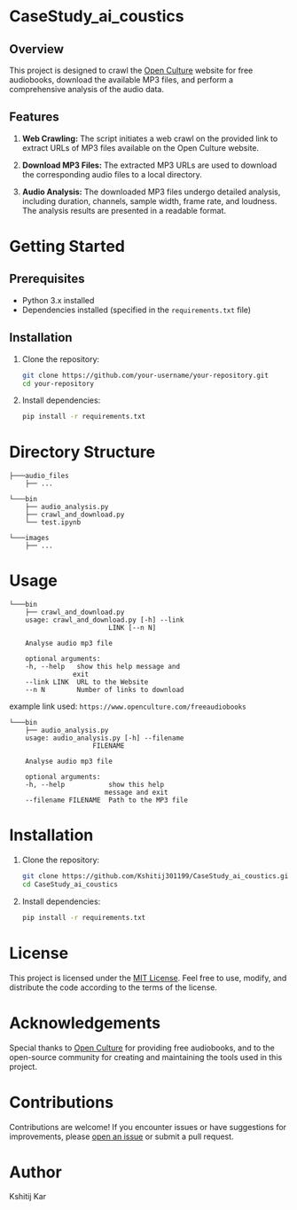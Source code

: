 # CaseStudy_ai_coustics

## Overview

This project is designed to crawl the [Open Culture](https://www.openculture.com/freeaudiobooks) website for free audiobooks, download the available MP3 files, and perform a comprehensive analysis of the audio data.

## Features

1. **Web Crawling:** The script initiates a web crawl on the provided link to extract URLs of MP3 files available on the Open Culture website.

2. **Download MP3 Files:** The extracted MP3 URLs are used to download the corresponding audio files to a local directory.

3. **Audio Analysis:** The downloaded MP3 files undergo detailed analysis, including duration, channels, sample width, frame rate, and loudness. The analysis results are presented in a readable format.

# Getting Started

## Prerequisites

- Python 3.x installed
- Dependencies installed (specified in the `requirements.txt` file)

## Installation

1. Clone the repository:

   ```bash
   git clone https://github.com/your-username/your-repository.git
   cd your-repository
   ```

2. Install dependencies:

   ```bash
   pip install -r requirements.txt
   ```

# Directory Structure

    ├───audio_files
        ├── ...

    └───bin
        ├── audio_analysis.py
        ├── crawl_and_download.py
        └── test.ipynb

    └───images
        ├── ...

# Usage

    └───bin
        ├── crawl_and_download.py
        usage: crawl_and_download.py [-h] --link
                             LINK [--n N]    

        Analyse audio mp3 file

        optional arguments:
        -h, --help   show this help message and    
                    exit
        --link LINK  URL to the Website
        --n N        Number of links to download 
example link used: `https://www.openculture.com/freeaudiobooks`

    └───bin
        ├── audio_analysis.py
        usage: audio_analysis.py [-h] --filename
                         FILENAME

        Analyse audio mp3 file

        optional arguments:
        -h, --help           show this help        
                            message and exit      
        --filename FILENAME  Path to the MP3 file 

# Installation

1. Clone the repository:

   ```bash
   git clone https://github.com/Kshitij301199/CaseStudy_ai_coustics.git
   cd CaseStudy_ai_coustics
   ```

2. Install dependencies:

   ```bash
   pip install -r requirements.txt
   ```

# License

This project is licensed under the [MIT License](LICENSE.md). Feel free to use, modify, and distribute the code according to the terms of the license.

# Acknowledgements

Special thanks to [Open Culture](https://www.openculture.com/freeaudiobooks) for providing free audiobooks, and to the open-source community for creating and maintaining the tools used in this project.

# Contributions

Contributions are welcome! If you encounter issues or have suggestions for improvements, please [open an issue](https://github.com/your-username/your-repository/issues) or submit a pull request.

# Author

Kshitij Kar
